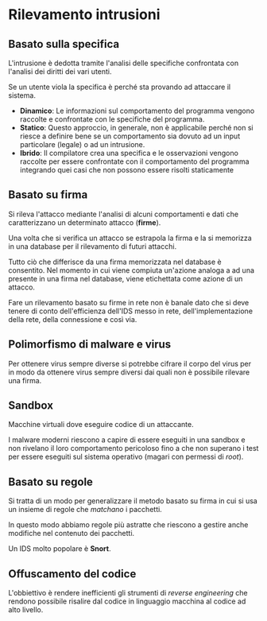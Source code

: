 # Rilevamento intrusioni

## Basato sulla specifica

L'intrusione è dedotta tramite l'analisi delle specifiche 
confrontata con l'analisi dei diritti dei vari utenti.

Se un utente viola la specifica è perché sta provando ad attaccare
il sistema.

- **Dinamico**: Le informazioni sul comportamento del
programma vengono raccolte e confrontate con le specifiche del 
programma.
- **Statico**: Questo approccio, in generale, non è
applicabile perché non si riesce a definire bene se un 
comportamento sia dovuto ad un input  particolare (legale) o ad un
intrusione.
- **Ibrido**: Il compilatore crea una specifica e le
osservazioni vengono raccolte per essere confrontate con il
comportamento del programma integrando quei casi che non possono
essere risolti staticamente

## Basato su firma

Si rileva l'attacco mediante l'analisi di alcuni comportamenti e 
dati che caratterizzano un determinato attacco (**firme**).

Una volta che si verifica un attacco se estrapola la firma e la si 
memorizza in una database per il rilevamento di futuri attacchi.

Tutto ciò che differisce da una firma memorizzata nel database è 
consentito. Nel momento in cui viene compiuta un'azione analoga a 
ad una presente in una firma nel database, viene etichettata come 
azione di un attacco.

Fare un rilevamento basato su firme in rete non è banale dato che 
si deve tenere di conto dell'efficienza dell'IDS messo in rete, 
dell'implementazione della rete, della connessione e così via.

## Polimorfismo di malware e virus

Per ottenere virus sempre diverse si potrebbe cifrare il corpo 
del virus per in modo da ottenere virus sempre diversi dai quali 
non è possibile rilevare una firma.

## Sandbox

Macchine virtuali dove eseguire codice di un attaccante.

I malware moderni riescono a capire di essere eseguiti in una 
sandbox e non rivelano il loro comportamento pericoloso fino a che
non superano i test per essere eseguiti sul sistema operativo 
(magari con permessi di _root_).

## Basato su regole

Si tratta di un modo per generalizzare il metodo basato su firma 
in cui si usa un insieme di regole che _matchano_ i pacchetti.

In questo modo abbiamo regole più astratte che riescono a gestire
anche modifiche nel contenuto dei pacchetti.

Un IDS molto popolare è **Snort**.

## Offuscamento del codice

L'obbiettivo è rendere inefficienti gli strumenti di _reverse 
engineering_ che rendono possibile risalire dal codice in 
linguaggio macchina al codice ad alto livello.

